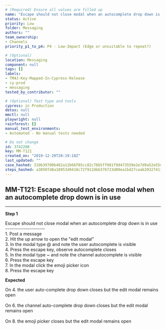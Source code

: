```yaml
---
# (Required) Ensure all values are filled up
name: "Escape should not close modal when an autocomplete drop down is in use"
status: Active
priority: Low
folder: Messaging
authors: ""
team_ownership:
- Channels
priority_p1_to_p4: P4 - Low-Impact (Edge or unsuitable to repeat?)

# (Optional)
location: Messaging
component: null
tags: []
labels:
- TM4J-Key-Mapped-In-Cypress-Release
- cy-prod
- messaging
tested_by_contributor: ""

# (Optional) Test type and tools
cypress: in Production
detox: null
mmctl: null
playwright: null
rainforest: []
manual_test_environments:
- Automated - No manual tests needed

# Do not change
id: 3742288
key: MM-T121
created_on: "2019-12-20T20:19:18Z"
last_updated: ""
case_hashed: 310b39700b482a12b66f85cc82c76b5ff981f9d473559e2e7d9a52e55d2bbc2cc4956f9faeb0a9bd519475e121a78f95
steps_hashed: a3050fd8a18953d9410c72f912db6376723d09ea1bd27caab2032741180f7aab5f5a821f5efdad5001dfa6998437daf0
---
```


<!-- (Auto-generated) Based on frontmatter's "key" and "name" -->

## MM-T121: Escape should not close modal when an autocomplete drop down is in use

---

**Step 1**

Escape should not close modal when an autocomplete drop down is in use\
\--------------------\
1\. Post a message\
2\. Hit the up arrow to open the "edit modal"\
3\. In the modal type @ and note the user autocomplete is visible\
4\. Press the escape key, observe autocomplete closes\
5\. In the modal type \~ and note the channel autocomplete is visible\
6\. Press the escape key\
7\. In the modal click the emoji picker icon\
8\. Press the escape key

**Expected**

On 4. the user auto-complete drop down closes but the edit modal remains open\
\
On 6. the channel auto-complete drop down closes but the edit modal remains open\
\
On 8. the emoji picker closes but the edit modal remains open
